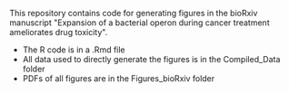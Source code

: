 This repository contains code for generating figures in the bioRxiv manuscript "Expansion of a bacterial operon during cancer treatment ameliorates drug toxicity". 
 - The R code is in a .Rmd file
 - All data used to directly generate the figures is in the Compiled_Data folder
 - PDFs of all figures are in the Figures_bioRxiv folder
